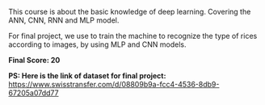 <p>This course is about the basic knowledge of deep learning. Covering the ANN, CNN, RNN and MLP model. <br/>

For final project, we use to train the machine to recognize the type of rices according to images, by using MLP and CNN models.</p>

**Final Score: 20**


**PS: Here is the link of dataset for final project:** https://www.swisstransfer.com/d/08809b9a-fcc4-4536-8db9-67205a07dd77
